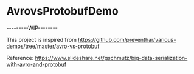 # AvrovsProtobufDemo


---------WIP--------

This project is inspired from https://github.com/preventhar/various-demos/tree/master/avro-vs-protobuf

Reference: https://www.slideshare.net/gschmutz/big-data-serialization-with-avro-and-protobuf
